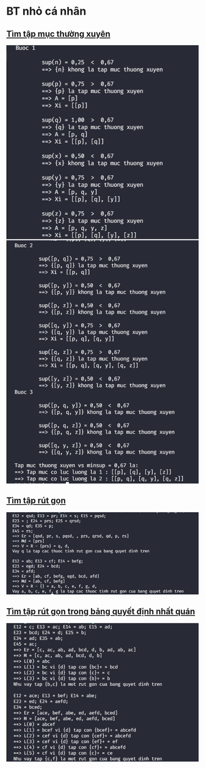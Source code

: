 # BT nhỏ cá nhân
## [Tìm tập mục thường xuyên](Apriori.java)
![alt](img/apriori1.jpg)
![alt](img/apriori2.jpg)

## [Tìm tập rút gọn](Reat.java)
![alt](img/reat.jpg)

## [Tìm tập rút gọn trong bảng quyết định nhất quán](Bai3.java)
![alt](img/bai3.jpg)